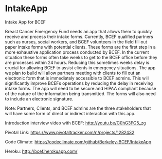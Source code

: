 # IntakeApp
Intake App for BCEF

  Breast Cancer Emergency Fund needs an app that allows them to quickly receive and process their intake forms.  Currently, BCEF qualified partners such as nurses, social workers, and BCEF volunteers in the field fill out paper intake forms with potential clients.  These forms are the first step in a more exhaustive application process conducted by BCEF.  In the current situation these forms often take weeks to get to the BCEF office before they are processes within 24 hours.  Reducing this sometimes weeks delay is crucial for allowing BCEF to assist clients in emergency situations.
	The app we plan to build will allow partners meeting with clients to fill out an electronic form that is immediately accessible to BCEF admins.  This will significantly improve BCEFs operations by reducing the delay in receiving intake forms.  The app will need to be secure and HIPAA compliant because of the nature of the information being transmitted.  The forms will also need to include an electronic signature.

Note: Partners, Clients, and BCEF admins are the three stakeholders that will have some form of direct or indirect interaction with this app.



Introduction interview video with BCEF:
http://youtu.be/C0hG3FG5_zg

Pivotal Link:
https://www.pivotaltracker.com/n/projects/1282432

Code Climate:
https://codeclimate.com/github/Berkeley-BCEF/IntakeApp

Heroku: 
http://bcef.herokuapp.com/
